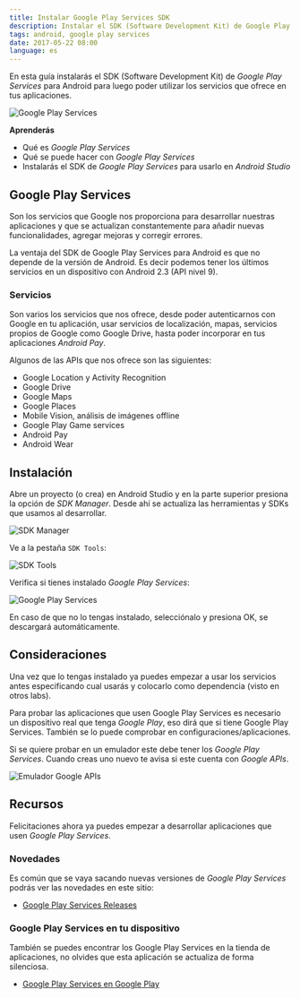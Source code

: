 ```yaml
---
title: Instalar Google Play Services SDK
description: Instalar el SDK (Software Development Kit) de Google Play Services para Android para luego poder utilizar los servicios que ofrece en tus aplicaciones.
tags: android, google play services
date: 2017-05-22 08:00
language: es
---
```


En esta guía instalarás el SDK (Software Development Kit) de _Google Play Services_ para Android para luego poder utilizar los servicios que ofrece en tus aplicaciones.

![Google Play Services](https://firebasestorage.googleapis.com/v0/b/maksha-41f4f.appspot.com/o/logos%2Fgoogle-play.svg?alt=media&token=3932084a-bad8-44fa-9853-78202f7552f1)

__Aprenderás__

* Qué es _Google Play Services_
* Qué se puede hacer con _Google Play Services_
* Instalarás el SDK de _Google Play Services_ para usarlo en _Android Studio_

## Google Play Services

Son los servicios que Google nos proporciona para desarrollar nuestras aplicaciones y que se actualizan constantemente para añadir nuevas funcionalidades, agregar mejoras y corregir errores.

La ventaja del SDK de Google Play Services para Android es que no depende de la versión de Android. Es decir podemos tener los últimos servicios en un dispositivo con Android 2.3 (API nivel 9).

### Servicios

Son varios los servicios que nos ofrece, desde poder autenticarnos con Google en tu aplicación, usar servicios de localización, mapas, servicios propios de Google como Google Drive, hasta poder incorporar en tus aplicaciones _Android Pay_.

Algunos de las APIs que nos ofrece son las siguientes:

* Google Location y Activity Recognition
* Google Drive
* Google Maps
* Google Places
* Mobile Vision, análisis de imágenes offline
* Google Play Game services
* Android Pay
* Android Wear

## Instalación

Abre un proyecto (o crea) en Android Studio y en la parte superior presiona la opción de _SDK Manager_. Desde ahí se actualiza las herramientas y SDKs que usamos al desarrollar.

![SDK Manager](https://firebasestorage.googleapis.com/v0/b/maksha-41f4f.appspot.com/o/labs%2Finstalar-google-play-services-sdk-android%2FPasted_Image_4_17_17__12_25.png?alt=media&token=d93ea919-3627-4b68-af50-a8e9b90f4231)

Ve a la pestaña `SDK Tools`:

![SDK Tools](https://firebasestorage.googleapis.com/v0/b/maksha-41f4f.appspot.com/o/labs%2Finstalar-google-play-services-sdk-android%2Fsdk-tools.png?alt=media&token=1c867cf0-3e3d-46f6-8026-781cb7bf2516)

Verifica si tienes instalado _Google Play Services_:

![Google Play Services](https://firebasestorage.googleapis.com/v0/b/maksha-41f4f.appspot.com/o/labs%2Finstalar-google-play-services-sdk-android%2Fplay-services.png?alt=media&token=62f7caf0-81a0-4a42-ac64-26686aa2936c)

En caso de que no lo tengas instalado, selecciónalo y presiona OK, se descargará automáticamente.

## Consideraciones

Una vez que lo tengas instalado ya puedes empezar a usar los servicios antes especificando cual usarás y colocarlo como dependencia (visto en otros labs).

Para probar las aplicaciones que usen Google Play Services es necesario un dispositivo real que tenga _Google Play_, eso dirá que si tiene Google Play Services. También se lo puede comprobar en configuraciones/aplicaciones.

Si se quiere probar en un emulador este debe tener los _Google Play Services_. Cuando creas uno nuevo te avisa si este cuenta con _Google APIs_.

![Emulador Google APIs](https://firebasestorage.googleapis.com/v0/b/maksha-41f4f.appspot.com/o/labs%2Finstalar-google-play-services-sdk-android%2Femu-google-apis.png?alt=media&token=89953d6c-f3af-4ff3-be67-d6a1b4088081)

## Recursos

Felicitaciones ahora ya puedes empezar a desarrollar aplicaciones que usen _Google Play Services_.

### Novedades

Es común que se vaya sacando nuevas versiones de _Google Play Services_ podrás ver las novedades en este sitio:

* [Google Play Services Releases](https://developers.google.com/android/guides/releases)

### Google Play Services en tu dispositivo

También se puedes encontrar los Google Play Services en la tienda de aplicaciones, no olvides que esta aplicación se actualiza de forma silenciosa.

* [Google Play Services en Google Play](https://play.google.com/store/apps/details?id=com.google.android.gms)
